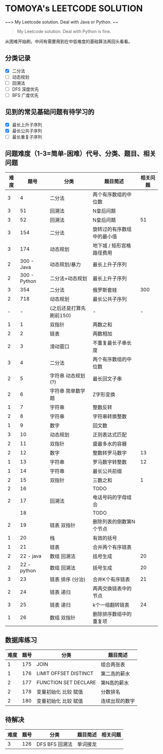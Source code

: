 # TOMOYA's LEETCODE SOLUTION

~~> My Leetcode solution. Deal with Java or Python. ~~

> My Leetcode solution. Deal with Python is fine. 

从困难开始刷，中间有需要用到在中低难度的基础算法再回头看看。

## 分类记录

- [x] 二分法
- [ ] 动态规划
- [ ] 回溯法
- [ ] DFS 深度优先
- [ ] BFS 广度优先

## 见到的常见基础问题有待学习的

- [x] 最长上升子序列
- [x] 最长公共子序列
- [ ] 最长重复子序列

## 问题难度（1-3=简单-困难）代号、分类、题目、相关问题

| 难度 | 题号         | 分类                    | 题目简述                   | 相关问题 |
| ---- | ------------ | ----------------------- | -------------------------- | -------- |
| 3    | 4            | 二分法                  | 两个有序数组的中位数       |          |
| 3    | 51           | 回溯法                  | N皇后问题                  |          |
| 3    | 52           | 回溯法                  | N皇后问题                  | 51       |
| 3    | 154          | 二分法                  | 旋转过的有序数组中的最小值 |          |
| 3    | 174          | 动态规划                | 地下城 / 矩形宫格路径费用  |          |
| 2    | 300 - Java   | 动态规划/暴力           | 最长上升子序列             |          |
| 2    | 300 - Python | 二分法+动态规划         | 最长上升子序列             |          |
| 3    | 354          | 二分法                  | 俄罗斯套娃                 | 300      |
| 2    | 718          | 动态规划                | 最长公共子序列             |          |
| -    | -            | (之后还是打算先刷前150) | -                          | -        |
| 1    | 1            | 双指针                  | 两数之和                   |          |
| 2    | 2            | 链表                    | 两数相加                   |          |
| 2    | 3            | 滑动窗口                | 不重复最长子串长度         |          |
| 3    | 4            | 二分法                  | 两个有序数组的中位数       |          |
| 2    | 5            | 字符串 动态规划(?)      | 最长回文子串               |          |
| 2    | 6            | 字符串 简单数学题       | Z字形变换                  |          |
| 1    | 7            | 字符串                  | 整数反转                   |          |
| 2    | 8            | 字符串                  | 字符串转换整数             |          |
| 1    | 9            | 数字                    | 回文数                     |          |
| 3    | 10           | 动态规划                | 正则表达式匹配             |          |
| 2    | 11           | 双指针                  | 盛最多水的容器             |          |
| 2    | 12           | 数字                    | 整数转罗马数字             | 13       |
| 1    | 13           | 字符串                  | 罗马数字转整数             | 12       |
| 1    | 14           | 字符串                  | 最长公共前缀               |          |
| 2    | 15           | 双指针                  | 三数之和                   | 1        |
| 2    | 16           |                         | TODO                       |          |
| 2    | 17           | 回溯法                  | 电话号码的字母组合         |          |
|      | 18           |                         | TODO                       |          |
| 2    | 19           | 链表 双指针             | 删除列表的倒数第N个节点    |          |
| 1    | 20           | 栈                      | 有效的括号                 |          |
| 1    | 21           | 链表                    | 合并两个有序链表           |          |
| 2    | 22 - java    | 数组 回溯法             | 括号生成                   | 20       |
| 2    | 22 - python  | 数组 回溯法             | 括号生成                   | 20       |
| 3    | 23           | 链表 排序 (分治)        | 合并K个有序链表            | 21       |
| 2    | 24           | 链表 递归               | 两两交换链表中的节点       |          |
| 3    | 25           | 链表 递归               | k个一组翻转链表            | 24       |
| 1    | 26           | 数组 双指针             | 删除排序数组中的重复项     |          |

## 数据库练习 

| 难度 | 题号 | 分类                  | 题目简述       |
| ---- | ---- | --------------------- | -------------- |
| 1    | 175  | JOIN                  | 组合两张表     |
| 1    | 176  | LIMIT OFFSET DISTINCT | 第二高的薪水   |
| 2    | 177  | FUNCTION SET DECLARE  | 第N高的薪水    |
| 2    | 178  | 变量初始化 比较 赋值  | 分数排名       |
| 2    | 180  | 变量初始化 比较 赋值  | 连续出现的数字 |

## 待解决

| 难度 | 题号 | 分类           | 题目简述 | 相关问题 |
| ---- | ---- | -------------- | -------- | -------- |
| 3    | 126  | DFS BFS 回溯法 | 单词接龙 |          |
